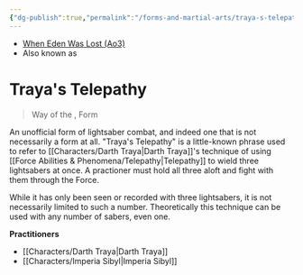 ```yaml
---
{"dg-publish":true,"permalink":"/forms-and-martial-arts/traya-s-telepathy/","tags":["technique"]}
---
```


- [When Eden Was Lost (Ao3)](https://archiveofourown.org/works/19334440/chapters/45992584)
- Also known as
# Traya's Telepathy
>Way of the , Form

An unofficial form of lightsaber combat, and indeed one that is not necessarily a form at all. "Traya's Telepathy" is a little-known phrase used to refer to [[Characters/Darth Traya\|Darth Traya]]'s technique of using [[Force Abilities & Phenomena/Telepathy\|Telepathy]] to wield three lightsabers at once. A practioner must hold all three aloft and fight with them through the Force. 

While it has only been seen or recorded with three lightsabers, it is not necessarily limited to such a number. Theoretically this technique can be used with any number of sabers, even one. 

**Practitioners**
- [[Characters/Darth Traya\|Darth Traya]]
- [[Characters/Imperia Sibyl\|Imperia Sibyl]]


